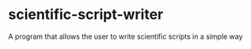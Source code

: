 # scientific-script-writer
A program that allows the user to write scientific scripts in a simple way

